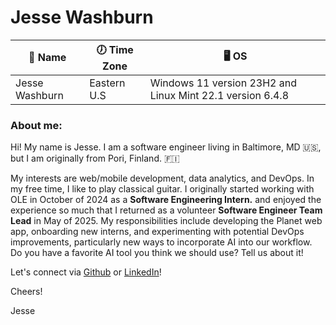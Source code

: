 # Jesse Washburn  

👋 Name| 🕖 Time Zone | 🖥️ OS|
------|-----------|-------
Jesse Washburn | Eastern U.S | Windows 11 version 23H2 and Linux Mint 22.1 version 6.4.8

### About me:  

Hi! My name is Jesse. I am a software engineer living in Baltimore, MD 🇺🇸, but I am originally from Pori, Finland.  🇫🇮 

My interests are web/mobile development, data analytics, and DevOps. In my free time, I like to play classical guitar. I originally started working with OLE in October of 2024 as a **Software Engineering Intern.** and enjoyed the experience so much that I returned as a volunteer **Software Engineer Team Lead** in May of 2025. My responsibilities include developing the Planet web app, onboarding new interns, and experimenting with potential DevOps improvements, particularly new ways to incorporate AI into our workflow. Do you have a favorite AI tool you think we should use? Tell us about it!

Let's connect via [Github][2] or [LinkedIn][1]!

Cheers! 

Jesse

[1]: https://www.linkedin.com/in/jesse-washburn-24467428b/ "LinkedIn"
[2]: https://github.com/jessewashburn  "Github"
